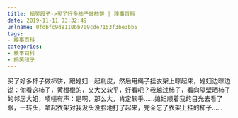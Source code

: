 ```yaml
---
title: 搞笑段子->买了好多柿子做柿饼 | 糗事百科
date: 2019-11-11 03:32:49
urlname: 0fdbfc9d8110bb709cde7153f3be3bb5
tags: 
- 糗事百科
categories:
- 糗事百科
- 搞笑段子
---
```

买了好多柿子做柿饼，跟媳妇一起削皮，然后用绳子挂衣架上晾起来，媳妇边晾边说：你看这柿子，黄橙橙的，又大又软乎，好看吧？我越过柿子，看向隔壁晒柿子的邻居大姐，啧啧有声：是啊，那么大，肯定软乎……媳妇顺着我的目光去看了眼，一转头，拿起衣架对我没头没脸地打了起来，完全忘了衣架上挂的柿子……


